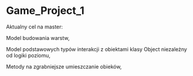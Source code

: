 # Game_Project_1

Aktualny cel na master:

Model budowania warstw,

Model podstawowych typów interakcji z obiektami klasy Object niezależny od logiki poziomu,

Metody na zgrabniejsze umieszczanie obieków,
